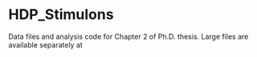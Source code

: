 # HDP_Stimulons

Data files and analysis code for Chapter 2 of Ph.D. thesis. Large files are available separately at 
